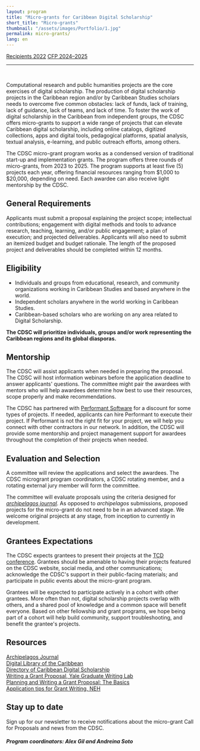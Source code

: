 ```yaml
---
layout: program
title: "Micro-grants for Caribbean Digital Scholarship"
short_title: "Micro-grants"
thumbnail: "/assets/images/Portfolio/1.jpg"
permalink: micro-grants/
lang: en
---
```


<div class="project-demo-btn">
        <a class="btn project-btn" href="{{site.baseurl}}/microgrant-recipients-2022/">Recipients 2022</a>        <a class="btn project-btn" href="{{site.baseurl}}/micro-grants/cfp2024/">CFP 2024–2025</a>

</div>

<hr>
<br>
<div class="portfolio-details">
     <p>Computational research and public humanities projects are the core
exercises of digital scholarship. The production of digital scholarship
projects in the Caribbean region and/or by Caribbean Studies scholars
needs to overcome five common obstacles: lack of funds, lack of
training, lack of guidance, lack of teams, and lack of time. To foster
the work of digital scholarship in the Caribbean from independent
groups, the CDSC offers micro-grants to support a wide range of projects
that can elevate Caribbean digital scholarship, including online
catalogs, digitized collections, apps and digital tools, pedagogical
platforms, spatial analysis, textual analysis, e-learning, and public
outreach efforts, among others.</p>
<p>The CDSC micro-grant program works as a condensed version of
traditional start-up and implementation grants. The program offers three
rounds of micro-grants, from 2023 to 2025. The program supports at least
five (5) projects each year, offering financial resources ranging from
$1,000 to $20,000, depending on need. Each awardee can also receive
light mentorship by the CDSC.</p>
<h2 id="section"></h2>
<h2 id="general-requirements">General Requirements </h2>
<p>Applicants must submit a proposal explaining the project scope;
intellectual contributions; engagement with digital methods and tools to
advance research, teaching, learning, and/or public engagement; a plan
of execution; and projected deliverables. Applicants will also need to
submit an itemized budget and budget rationale. The length of the
proposed project and deliverables should be completed within 12
months.</p>
<h2 id="section-1"></h2>
<h2 id="eligibility">Eligibility </h2>
<ul>
<li>Individuals and groups from educational, research, and community
organizations working in Caribbean Studies and based anywhere in the
world.</li>
<li>Independent scholars anywhere in the world working in Caribbean
Studies.</li>
<li>Caribbean-based scholars who are working on any area related to
Digital Scholarship.</li>
</ul>
<p><strong>The CDSC will prioritize individuals, groups and/or work
representing the Caribbean regions and its global
diasporas.</strong></p>
<h2 id="section-2"></h2>
<h2 id="mentorship">Mentorship </h2>
<p>The CDSC will assist applicants when needed in preparing the
proposal. The CDSC will host information webinars before the application
deadline to answer applicants' questions. The committee might pair the
awardees with mentors who will help awardees determine how best to use
their resources, scope properly and make recommendations.</p>
<p>The CDSC has partnered with <a
href="https://www.performantsoftware.com/"><u>Performant
Software</u></a> for a discount for some types of projects. If needed,
applicants can hire Performant to execute their project. If Performant
is not the right fit for your project, we will help you connect with
other contractors in our network. In addition, the CDSC will provide
some mentorship and project management support for awardees throughout
the completion of their projects when needed.</p>
<h2 id="evaluation-and-selection">Evaluation and Selection </h2>
<p>A committee will review the applications and select the awardees. The
CDSC microgrant program coordinators, a CDSC rotating member, and a
rotating external jury member will form the committee.</p>
<p>The committee will evaluate proposals using the criteria designed for
<a href="https://archipelagosjournal.org/reviewers.html"
target="_blank"><em>archipelagos journal</em></a>.
As opposed to <em>archipelagos</em> submissions, proposed
projects for the micro-grant do not need to be in an advanced stage. We
welcome original projects at any stage, from inception to currently in
development.</p>
<h2 id="section-3"></h2>
<h2 id="grantees-expectations">Grantees Expectations</h2>
<p>The CDSC expects grantees to present their projects at the <a
href="http://caribbeandigitalnyc.net/"><u>TCD conference</u></a>.
Grantees should be amenable to having their projects featured on the
CDSC website, social media, and other communications; acknowledge the
CDSC's support in their public-facing materials; and participate in
public events about the micro-grant program.</p>
<p>Grantees will be expected to participate actively in a cohort with
other grantees. More often than not, digital scholarship projects
overlap with others, and a shared pool of knowledge and a common space
will benefit everyone. Based on other fellowship and grant programs, we
hope being part of a cohort will help build community, support
troubleshooting, and benefit the grantee's projects.</p>
<h2 id="section-4"></h2>
<h2 id="resources">Resources </h2>
<p><a href="https://archipelagosjournal.org/index.html"><u>Archipelagos
Journal</u></a><br><a href="https://www.dloc.com/"><u>Digital Library of the
Caribbean</u></a><br><a href="https://caribbeandigitalnyc.net/caridischo/"><u>Directory of
Caribbean Digital Scholarship</u></a><br><a
href="https://poorvucenter.yale.edu/sites/default/files/files/writing_a_grant_proposal_in_the_sciences-1.pdf"><u>Writing
a Grant Proposal, Yale Graduate Writing Lab</u></a><br><a
href="https://writing.wisc.edu/handbook/assignments/grants-2/"><u>Planning
and Writing a Grant Proposal: The Basics</u></a><br><a
href="https://www.neh.gov/sites/default/files/inline-files/Application%20tips.pdf"><u>Application
tips for Grant Writing, NEH</u></a></p>
<h2 id="stay-up-to-date">Stay up to date</h2>
<p>Sign up for our newsletter to receive notifications about the
micro-grant Call for Proposals and news from the CDSC.</p>
<p>
<h5>Program coordinators: Alex Gil and Andreina
Soto</h5>
</p>
</div>

